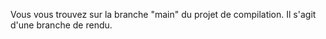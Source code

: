 Vous vous trouvez sur la branche "main" du projet de compilation. Il s'agit d'une branche de rendu.
